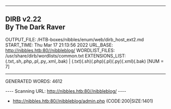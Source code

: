 
-----------------
DIRB v2.22    
By The Dark Raver
-----------------

OUTPUT_FILE: /HTB-boxes/nibbles/enum/web/dirb_host_ext2.md
START_TIME: Thu Mar 17 21:13:56 2022
URL_BASE: http://nibbles.htb:80//nibbleblog/
WORDLIST_FILES: /usr/share/dirb/wordlists/common.txt
EXTENSIONS_LIST: (.txt,.sh,.php,.pl,.py,.xml,.bak) | (.txt)(.sh)(.php)(.pl)(.py)(.xml)(.bak) [NUM = 7]

-----------------

GENERATED WORDS: 4612

---- Scanning URL: http://nibbles.htb:80//nibbleblog/ ----
+ http://nibbles.htb:80//nibbleblog/admin.php (CODE:200|SIZE:1401)
